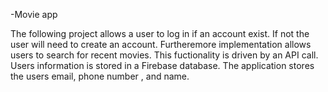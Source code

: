 -Movie app

The following project allows a user to log in if an account exist. If not the user will need to create an account.
Furtheremore implementation allows users to search for recent movies. This fuctionality is driven by an API call.
Users information is stored in a Firebase database. The application stores the users email, phone number , and name.
